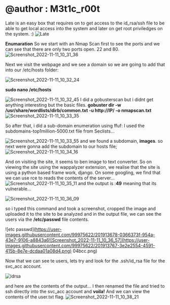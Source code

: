 # @author : M3t1c_r00t
Late is an easy box that requires on to get access to the id_rsa/ssh file to be able to get local access into the system and later on get root priviledges on the system. :)
![Late](https://user-images.githubusercontent.com/99975622/201908828-99106ceb-fb72-4673-8980-e6777168f405.png)


**Enumaration**
So we start with an Nmap Scan first to see the ports and we can see that there are only two ports open. 22 and 80.
![Screenshot_2022-11-11_10_31_36](https://user-images.githubusercontent.com/99975622/201910327-52e5f159-f162-4a35-a933-f765f36637a4.png)

Next we visit the webpage and we see a domain so we are going to add that into our /etc/hosts folder:

![Screenshot_2022-11-11_10_32_24](https://user-images.githubusercontent.com/99975622/201910489-08cac7d7-19c4-4b20-ac2c-efe3688c7836.png)

**sudo nano /etc/hosts**

![Screenshot_2022-11-11_10_32_45](https://user-images.githubusercontent.com/99975622/201911533-d3175fb6-be01-4652-9b52-0d171e6a1202.png)
I did a gobusterscan but i didnt get anything interesting but the basic files.
**gobuster dir -w /usr/share/wordlists/dirb/common.txt -u http://IP/ -o nmapscan.txt**
![Screenshot_2022-11-11_10_33_35](https://user-images.githubusercontent.com/99975622/201911658-3674bcaa-a5e3-44d7-8244-68c1c981593d.png)

So after that, i did a sub-domain enumeration using ffuf:
I used the subdomains-top1million-5000.txt file from Seclists...

![Screenshot_2022-11-11_10_33_55](https://user-images.githubusercontent.com/99975622/201911919-2e3a85b5-138c-47ec-800a-2e4412f83c64.png)
 and we found a subdomain, **images**.
 so next were gonna add the subdomain to our hosts file;
 ![Screenshot_2022-11-11_10_34_16](https://user-images.githubusercontent.com/99975622/201912409-8fcf9d7e-e7c9-41eb-8a81-25a5fede959e.png)

And on visiting the site, it seems to ben image to text converter.
So on viewing the site using the wappalyzer extension, we realise that the site is using a python based frame work, django.
On some googling, we find that we can use rce to reads the contents of the server...
![Screenshot_2022-11-11_10_35_11](https://user-images.githubusercontent.com/99975622/201913065-b0e0b7d8-c2ec-44fc-a6c1-f1f212f9b918.png)
 and the output is :**49** meaning that its vulnerable...
 
 ![Screenshot_2022-11-11_10_36_09](https://user-images.githubusercontent.com/99975622/201913205-16555632-b60e-4a70-9c7b-ad412f7c56c2.png)
 
 so i typed this command and took a screenshot, cropped the image and uploaded it to the site to be analyzed and in the output file, we can see the users via the **/etc/passwd** file contents.
 
![etc passwd](https://user-images.githubusercontent.com/99975622/201913678-0366373f-954a-43e7-9106-a8843a6![Screenshot_2022-11-11_10_36_57](https://user-images.githubusercontent.com/99975622/201913767-3e2e2554-4591-415b-8e7e-dcdaa01a08d4.png)
04bcc.png)

Now that we can see te users, lets try and look for the .ssh/id_rsa file for the svc_acc account. 

![idrsa](https://user-images.githubusercontent.com/99975622/201914089-23b4f39a-2966-4f22-a6b7-87c269ebe39b.png)

and here are the contents of the output...
I then renamed the file and tried to ssh directly into the svc_acc account and **voila!**
And we can view the contents of the user.txt flag.
![Screenshot_2022-11-11_10_38_21](https://user-images.githubusercontent.com/99975622/201914674-764f763f-f7e9-44ad-8e2c-b3c12da439d1.png)

